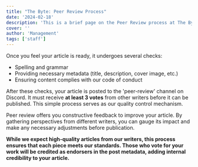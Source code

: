 ```yaml
---
title: "The Byte: Peer Review Process"
date: '2024-02-18'
description: 'This is a brief page on the Peer Review process at The Byte'
cover: ''
author: 'Management'
tags: ['staff']
---
```

Once you feel your article is ready, it undergoes several checks:

- Spelling and grammar
- Providing necessary metadata (title, description, cover image, etc.)
- Ensuring content complies with our code of conduct

After these checks, your article is posted to the 'peer-review' channel on Discord. It must receive **at least 3 votes** from other writers before it can be published. This simple process serves as our quality control mechanism.

Peer review offers you constructive feedback to improve your article. By gathering perspectives from different writers, you can gauge its impact and make any necessary adjustments before publication.

**While we expect high-quality articles from our writers, this process ensures that each piece meets our standards. Those who vote for your work will be credited as endorsers in the post metadata, adding internal credibility to your article.**